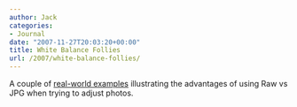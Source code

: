 ```yaml
---
author: Jack
categories:
- Journal
date: "2007-11-27T20:03:20+00:00"
title: White Balance Follies
url: /2007/white-balance-follies/
---
```


A couple of [real-world examples][1] illustrating the advantages of using Raw vs JPG when trying to adjust photos.

 [1]: http://www.luminous-landscape.com/tutorials/jpg-follies.shtml